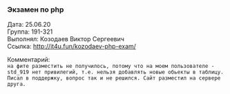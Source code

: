 ### Экзамен по php
Дата: 25.06.20\
Группа: 191-321\
Выполнял: Козодаев Виктор Сергеевич\
Ссылка: http://it4u.fun/kozodaev-php-exam/

Комментарий:\
`на фите разместить не получилось, потому что
на моем пользователе - std_919 нет привилегий, т.е. нельзя добавлять новые обьекты в таблицу. Писал в поддержку, вопрос так и не решился.
Сайт разместил на сервере друга.
`
